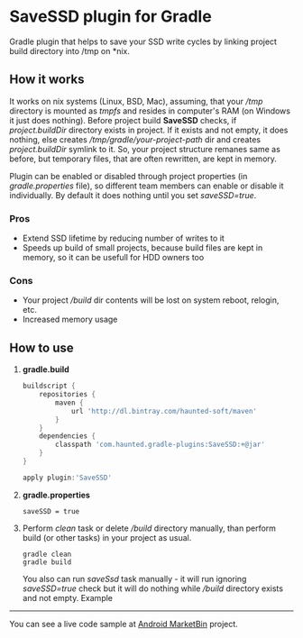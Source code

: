 SaveSSD plugin for Gradle
=========================

Gradle plugin that helps to save your SSD write cycles by linking project build directory into /tmp on *nix.

How it works
------------
It works on nix systems (Linux, BSD, Mac), assuming, that your */tmp* directory is mounted as *tmpfs* and resides in computer's RAM (on Windows it just does nothing).
Before project build **SaveSSD** checks, if *project.buildDir* directory exists in project. If it exists and not empty, it does nothing, else creates */tmp/gradle/your-project-path* dir and creates *project.buildDir* symlink to it. So, your project structure remanes same as before, but temporary files, that are often rewritten, are kept in memory.

Plugin can be enabled or disabled through project properties (in *gradle.properties* file), so different team members can enable or disable it individually. By default it does nothing until you set *saveSSD=true*.

### Pros ###
+ Extend SSD lifetime by reducing number of writes to it
+ Speeds up build of small projects, because build files are kept in memory, so it can be usefull for HDD owners too

### Cons ###
- Your project */build* dir contents will be lost on system reboot, relogin, etc.
- Increased memory usage

How to use
-----
1. **gradle.build**

    ```groovy
    buildscript {
        repositories {
            maven {
                url 'http://dl.bintray.com/haunted-soft/maven'
            }
        }
        dependencies {
            classpath 'com.haunted.gradle-plugins:SaveSSD:+@jar'
        }
    }
    
    apply plugin:'SaveSSD'
    ```
2.  **gradle.properties**
    
    ```
    saveSSD = true
    ```
3. Perform *clean* task or delete */build* directory manually, than perform build (or other tasks) in your project as usual.
 
   ```shell
   gradle clean
   gradle build
   ```
   You also can run *saveSsd* task manually - it will run ignoring *saveSSD=true* check but it will do nothing while */build* directory exists and not empty.
Example
-------
You can see a live code sample at [Android MarketBin](https://github.com/populov/MarketBin/tree/master/sample) project.
